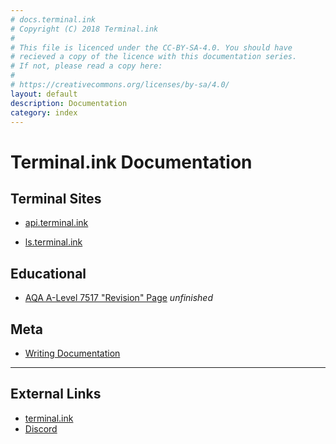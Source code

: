 ```yaml
---
# docs.terminal.ink
# Copyright (C) 2018 Terminal.ink
#
# This file is licenced under the CC-BY-SA-4.0. You should have
# recieved a copy of the licence with this documentation series.
# If not, please read a copy here:
#
# https://creativecommons.org/licenses/by-sa/4.0/
layout: default
description: Documentation
category: index
---
```


# Terminal.ink Documentation

## Terminal Sites
- [api.terminal.ink](api)
<!-- - [cats.terminal.ink](cats) -->
- [ls.terminal.ink](ls)

## Educational
- [AQA A-Level 7517 "Revision" Page](7517) _unfinished_

## Meta
- [Writing Documentation](create)

---

## External Links
- [terminal.ink](https://terminal.ink)
- [Discord](https://discord.gg/DwBCgta)

